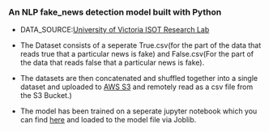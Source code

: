 ### An NLP fake_news detection model built with Python

* DATA_SOURCE:[University of Victoria ISOT Research Lab](https://www.uvic.ca/engineering/ece/isot/datasets/fake-news/index.php)

* The Dataset consists of a seperate True.csv(for the part of the data that reads true that a particular news is fake) and False.csv(For the part of the data that reads false that a particular news is fake).

* The datasets are then concatenated and shuffled together into a single dataset and uploaded to [AWS S3](https://docs.aws.amazon.com/AmazonS3/latest/userguide/Welcome.html) and remotely read as a csv file from the S3 Bucket.)

* The model has been trained on a seperate jupyter notebook which you can find [here](https://github.com/E-wave112/ml_proj1/blob/master/aws_nlp.ipynb) and loaded to the model file via Joblib.
